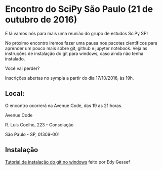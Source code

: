 # Encontro do SciPy São Paulo (21 de outubro de 2016)

E lá vamos nós para mais uma reunião do grupo de estudos SciPy SP!

No próximo encontro iremos fazer uma pausa nos pacotes científicos para aprender um pouco mais sobre git, github e jupyter notebook. Veja as instruções de instalação do git para windows, caso ainda não tenha instalado.

Você vai perder?

Inscrições abertas no sympla a partir do dia 17/10/2016, às 19h.


## Local:

O encontro ocorrerá na Avenue Code, das 19 às 21 horas.

Avenue Code

R. Luís Coelho, 223 - Consolação

São Paulo - SP, 01309-001

## Instalação

[Tutorial de instalação do git no windows](https://github.com/SciPy-SP/encontros/blob/master/tutoriais/Tutorial_Instalacao_Git_for_Windows.pdf) feito por Edy Gessef 

